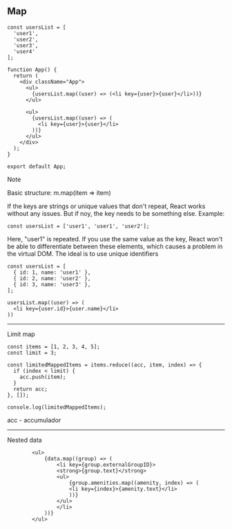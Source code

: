 ## Map

```
const usersList = [
  'user1',
  'user2',
  'user3',
  'user4'
];

function App() {
  return (
    <div className="App">
      <ul>
        {usersList.map((user) => (<li key={user}>{user}</li>))}
      </ul>

      <ul>
        {usersList.map((user) => (
          <li key={user}>{user}</li>
        ))}
      </ul>
    </div>
  );
}

export default App;
```

> [!NOTE]
> Basic structure: m.map(item => item)

If the keys are strings or unique values ​​that don't repeat, React works without any issues. But if noy, the key needs to be something else. Example:

```
const usersList = ['user1', 'user1', 'user2'];
```
Here, "user1" is repeated. If you use the same value as the key, React won't be able to differentiate between these elements, which causes a problem in the virtual DOM. The ideal is to use unique identifiers

```
const usersList = [
  { id: 1, name: 'user1' },
  { id: 2, name: 'user2' },
  { id: 3, name: 'user3' },
];

usersList.map((user) => (
  <li key={user.id}>{user.name}</li>
))
```

---

Limit map

```
const items = [1, 2, 3, 4, 5];
const limit = 3;

const limitedMappedItems = items.reduce((acc, item, index) => {
  if (index < limit) {
    acc.push(item);
  }
  return acc;
}, []);

console.log(limitedMappedItems);
```

acc - accumulador

---

Nested data

            <ul>
                {data.map((group) => (
                    <li key={group.externalGroupID}>
                    <strong>{group.text}</strong>
                    <ul>
                        {group.amenities.map((amenity, index) => (
                        <li key={index}>{amenity.text}</li>
                        ))}
                    </ul>
                    </li>
                ))}
            </ul>